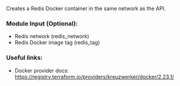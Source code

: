 Creates a Redis Docker container in the same network as the API.

### Module Input (Optional):
- Redis network (redis_network)
- Redis Docker image tag (redis_tag)

### Useful links:
- Docker provider docs:
https://registry.terraform.io/providers/kreuzwerker/docker/2.23.1/ 